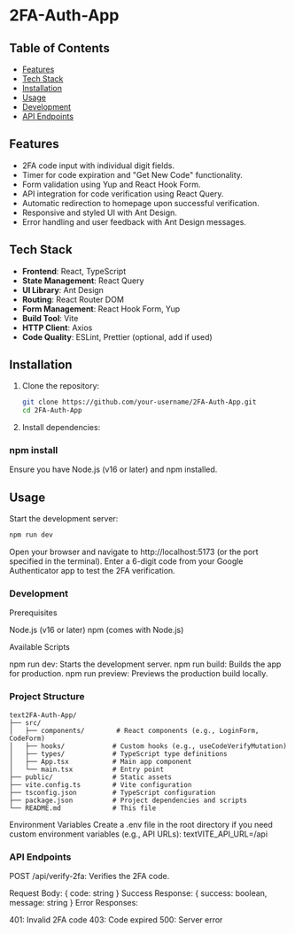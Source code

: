 # 2FA-Auth-App

## Table of Contents
- [Features](#features)
- [Tech Stack](#tech-stack)
- [Installation](#installation)
- [Usage](#usage)
- [Development](#development)
- [API Endpoints](#api-endpoints)


## Features
- 2FA code input with individual digit fields.
- Timer for code expiration and "Get New Code" functionality.
- Form validation using Yup and React Hook Form.
- API integration for code verification using React Query.
- Automatic redirection to homepage upon successful verification.
- Responsive and styled UI with Ant Design.
- Error handling and user feedback with Ant Design messages.

## Tech Stack
- **Frontend**: React, TypeScript
- **State Management**: React Query
- **UI Library**: Ant Design
- **Routing**: React Router DOM
- **Form Management**: React Hook Form, Yup
- **Build Tool**: Vite
- **HTTP Client**: Axios
- **Code Quality**: ESLint, Prettier (optional, add if used)

## Installation

1. Clone the repository:
   ```bash
   git clone https://github.com/your-username/2FA-Auth-App.git
   cd 2FA-Auth-App
   ```
2. Install dependencies:
### npm install

Ensure you have Node.js (v16 or later) and npm installed.

## Usage

Start the development server:
```bash
npm run dev
```

Open your browser and navigate to http://localhost:5173 (or the port specified in the terminal).
Enter a 6-digit code from your Google Authenticator app to test the 2FA verification.

### Development
Prerequisites

Node.js (v16 or later)
npm (comes with Node.js)

Available Scripts

npm run dev: Starts the development server.
npm run build: Builds the app for production.
npm run preview: Previews the production build locally.

### Project Structure
```
text2FA-Auth-App/
├── src/
│   ├── components/        # React components (e.g., LoginForm, CodeForm)
│   ├── hooks/            # Custom hooks (e.g., useCodeVerifyMutation)
│   ├── types/            # TypeScript type definitions
│   ├── App.tsx           # Main app component
│   └── main.tsx          # Entry point
├── public/               # Static assets
├── vite.config.ts        # Vite configuration
├── tsconfig.json         # TypeScript configuration
├── package.json          # Project dependencies and scripts
└── README.md             # This file
```
Environment Variables
Create a .env file in the root directory if you need custom environment variables (e.g., API URLs):
textVITE_API_URL=/api
### API Endpoints

POST /api/verify-2fa: Verifies the 2FA code.

Request Body: { code: string }
Success Response: { success: boolean, message: string }
Error Responses:

401: Invalid 2FA code
403: Code expired
500: Server error